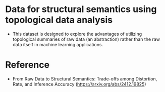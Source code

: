 # Data for structural semantics using topological data analysis
- This dataset is designed to explore the advantages of utilizing topological summaries of raw data (an abstraction) rather than the raw data itself in machine learning applications.

# Reference
- From Raw Data to Structural Semantics: Trade-offs among Distortion, Rate, and Inference Accuracy (https://arxiv.org/abs/2412.19825)
